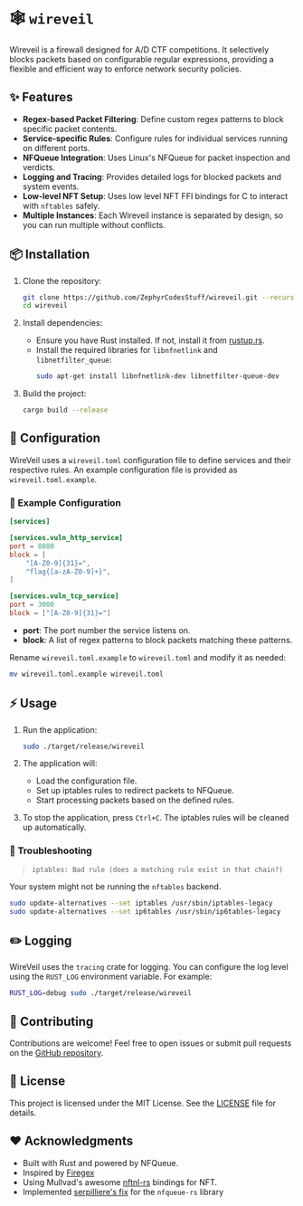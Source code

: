 # 🕸️ `wireveil`

Wireveil is a firewall designed for A/D CTF competitions. It selectively blocks packets based on configurable regular expressions, providing a flexible and efficient way to enforce network security policies.

## ✨ Features

- **Regex-based Packet Filtering**: Define custom regex patterns to block specific packet contents.
- **Service-specific Rules**: Configure rules for individual services running on different ports.
- **NFQueue Integration**: Uses Linux's NFQueue for packet inspection and verdicts.
- **Logging and Tracing**: Provides detailed logs for blocked packets and system events.
- **Low-level NFT Setup**: Uses low level NFT FFI bindings for C to interact with `nftables` safely.
- **Multiple Instances**: Each Wireveil instance is separated by design, so you can run multiple without conflicts.

## 📦️ Installation

1. Clone the repository:
   ```bash
   git clone https://github.com/ZephyrCodesStuff/wireveil.git --recursive
   cd wireveil
   ```

2. Install dependencies:
   - Ensure you have Rust installed. If not, install it from [rustup.rs](https://rustup.rs/).
   - Install the required libraries for `libnfnetlink` and `libnetfilter_queue`:
     ```bash
     sudo apt-get install libnfnetlink-dev libnetfilter-queue-dev
     ```

3. Build the project:
   ```bash
   cargo build --release
   ```

## 🔧 Configuration

WireVeil uses a `wireveil.toml` configuration file to define services and their respective rules. An example configuration file is provided as `wireveil.toml.example`.

### 🍱 Example Configuration

```toml
[services]

[services.vuln_http_service]
port = 8080
block = [
    "[A-Z0-9]{31}=",
    "flag{[a-zA-Z0-9]+}",
]

[services.vuln_tcp_service]
port = 3000
block = ["[A-Z0-9]{31}="]
```

- **port**: The port number the service listens on.
- **block**: A list of regex patterns to block packets matching these patterns.

Rename `wireveil.toml.example` to `wireveil.toml` and modify it as needed:
```bash
mv wireveil.toml.example wireveil.toml
```

## ⚡️ Usage

1. Run the application:
   ```bash
   sudo ./target/release/wireveil
   ```

2. The application will:
   - Load the configuration file.
   - Set up iptables rules to redirect packets to NFQueue.
   - Start processing packets based on the defined rules.

3. To stop the application, press `Ctrl+C`. The iptables rules will be cleaned up automatically.

### 🔨 Troubleshooting
> `iptables: Bad rule (does a matching rule exist in that chain?)`

Your system might not be running the `nftables` backend.

```bash
sudo update-alternatives --set iptables /usr/sbin/iptables-legacy
sudo update-alternatives --set ip6tables /usr/sbin/ip6tables-legacy
```

## ✏️ Logging

WireVeil uses the `tracing` crate for logging. You can configure the log level using the `RUST_LOG` environment variable. For example:
```bash
RUST_LOG=debug sudo ./target/release/wireveil
```

## 📝 Contributing

Contributions are welcome! Feel free to open issues or submit pull requests on the [GitHub repository](https://github.com/ZephyrCodesStuff/wireveil).

## 📄 License

This project is licensed under the MIT License. See the [LICENSE](LICENSE) file for details.

## ❤️ Acknowledgments

- Built with Rust and powered by NFQueue.
- Inspired by [Firegex](https://github.com/Pwnzer0tt1/firegex)
- Using Mullvad's awesome [nftnl-rs](https://github.com/mullvad/nftnl-rs) bindings for NFT.
- Implemented [serpilliere's fix](https://github.com/chifflier/nfqueue-rs/pull/21/commits/455c5a1e59963eea96ae73c67d813809b37378c2) for the `nfqueue-rs` library
